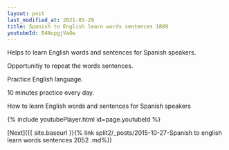 ```yaml
---
layout: post
last_modified_at: 2021-03-29
title: Spanish to English learn words sentences 1889 
youtubeId: B4NupgjVaOw
---
```

 
 
Helps to learn English words and sentences for Spanish speakers.

Opportunitiy to repeat the words sentences. 

Practice English language. 
 
10 minutes practice every day. 
 
How to learn English words and sentences for Spanish speakers 
 
{% include youtubePlayer.html id=page.youtubeId %}
 
 
[Next]({{ site.baseurl }}{% link  split2/_posts/2015-10-27-Spanish to english learn words sentences 2052 .md%})
 
